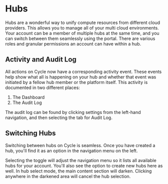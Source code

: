# Hubs 
Hubs are a wonderful way to unify compute resources from different cloud providers. This allows you to manage all of your multi cloud environments. Your account can be a member of multiple hubs at the same time, and you can switch between them seamlessly using the portal. There are various roles and granular permissions an account can have within a hub.

## Activity and Audit Log
All actions on Cycle now have a corresponding activity event. These events help show what all is happening on your hub and whether that event was initiated by a fellow hub member or the platform itself. This activity is documented in two different places:


1. The Dashboard
2. The Audit Log

The audit log can be found by clicking settings from the left-hand navigation, and then selecting the tab for  Audit Log.


## Switching Hubs
Switching between hubs on Cycle is seamless. Once you have created a hub, you'll find it as an option in the navigation menu on the left.

Selecting the toggle will adjust the navigation menu so it lists all available hubs for your account. You'll also see the option to create new hubs here as well. In hub select mode, the main content section will darken. Clicking anywhere in the darkened area will cancel the hub selection.